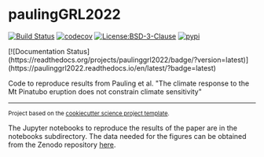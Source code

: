 paulingGRL2022
==============================
[![Build Status](https://github.com/andrewpauling/paulinggrl2022/workflows/Tests/badge.svg)](https://github.com/andrewpauling/paulinggrl2022/actions)
[![codecov](https://codecov.io/gh/andrewpauling/paulinggrl2022/branch/main/graph/badge.svg)](https://codecov.io/gh/andrewpauling/paulinggrl2022)
[![License:BSD-3-Clause](https://img.shields.io/badge/License-BSD%203--Clause-lightgray.svg?style=flt-square)](https://opensource.org/licenses/BSD-3-Clause)
[![pypi](https://img.shields.io/pypi/v/paulinggrl2022.svg)](https://pypi.org/project/paulinggrl2022)
<!-- [![conda-forge](https://img.shields.io/conda/dn/conda-forge/paulinggrl2022?label=conda-forge)](https://anaconda.org/conda-forge/paulinggrl2022) -->[![Documentation Status](https://readthedocs.org/projects/paulinggrl2022/badge/?version=latest)](https://paulinggrl2022.readthedocs.io/en/latest/?badge=latest)


Code to reproduce results from Pauling et al. "The climate response to the Mt Pinatubo eruption does not constrain climate sensitivity"

--------

<p><small>Project based on the <a target="_blank" href="https://github.com/jbusecke/cookiecutter-science-project">cookiecutter science project template</a>.</small></p>

The Jupyter notebooks to reproduce the results of the paper are in the notebooks subdirectory. The data needed for the figures can be obtained from the Zenodo repository [here](https://doi.org/10.5281/zenodo.7553001).